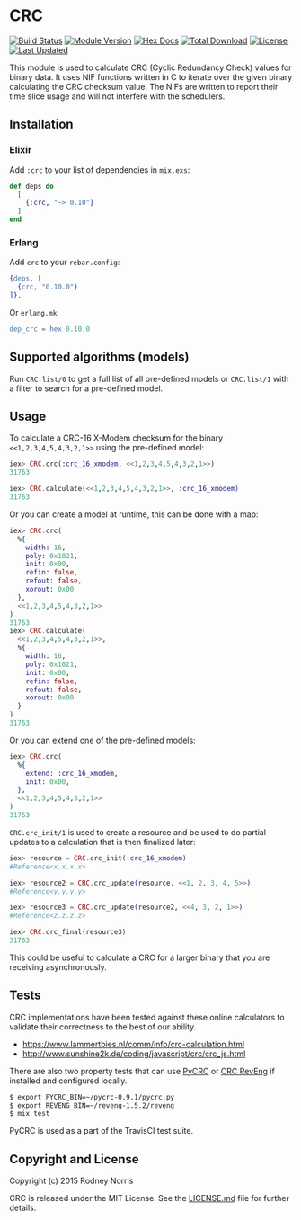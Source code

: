 # CRC

[![Build Status](https://travis-ci.org/TattdCodeMonkey/crc.png?branch=master)](https://travis-ci.org/TattdCodeMonkey/crc)
[![Module Version](https://img.shields.io/hexpm/v/crc.svg)](https://hex.pm/packages/crc)
[![Hex Docs](https://img.shields.io/badge/hex-docs-lightgreen.svg)](https://hexdocs.pm/crc/)
[![Total Download](https://img.shields.io/hexpm/dt/crc.svg)](https://hex.pm/packages/crc)
[![License](https://img.shields.io/hexpm/l/crc.svg)](https://github.com/TattdCodeMonkey/crc/blob/master/LICENSE)
[![Last Updated](https://img.shields.io/github/last-commit/TattdCodeMonkey/crc.svg)](https://github.com/TattdCodeMonkey/crc/commits/master)

This module is used to calculate CRC (Cyclic Redundancy Check) values for binary data. It uses NIF functions written in C to iterate over the given binary calculating the CRC checksum value. The NIFs are written to report their time slice usage and will not interfere with the schedulers.

## Installation

### Elixir

Add `:crc` to your list of dependencies in `mix.exs`:

```elixir
def deps do
  [
    {:crc, "~> 0.10"}
  ]
end
```

### Erlang

Add `crc` to your `rebar.config`:

```erlang
{deps, [
  {crc, "0.10.0"}
]}.
```

Or `erlang.mk`:

```erlang
dep_crc = hex 0.10.0
```

## Supported algorithms (models)

Run `CRC.list/0` to get a full list of all pre-defined models or `CRC.list/1` with a filter to search for a pre-defined model.

## Usage

To calculate a CRC-16 X-Modem checksum for the binary `<<1,2,3,4,5,4,3,2,1>>` using the pre-defined model:

```elixir
iex> CRC.crc(:crc_16_xmodem, <<1,2,3,4,5,4,3,2,1>>)
31763

iex> CRC.calculate(<<1,2,3,4,5,4,3,2,1>>, :crc_16_xmodem)
31763
```

Or you can create a model at runtime, this can be done with a map:

```elixir
iex> CRC.crc(
  %{
    width: 16,
    poly: 0x1021,
    init: 0x00,
    refin: false,
    refout: false,
    xorout: 0x00
  },
  <<1,2,3,4,5,4,3,2,1>>
)
31763
iex> CRC.calculate(
  <<1,2,3,4,5,4,3,2,1>>,
  %{
    width: 16,
    poly: 0x1021,
    init: 0x00,
    refin: false,
    refout: false,
    xorout: 0x00
  }
)
31763
```

Or you can extend one of the pre-defined models:

```elixir
iex> CRC.crc(
  %{
    extend: :crc_16_xmodem,
    init: 0x00,
  },
  <<1,2,3,4,5,4,3,2,1>>
)
31763
```

`CRC.crc_init/1` is used to create a resource and be used to do partial updates to a calculation that is then finalized later:

```elixir
iex> resource = CRC.crc_init(:crc_16_xmodem)
#Reference<x.x.x.x>

iex> resource2 = CRC.crc_update(resource, <<1, 2, 3, 4, 5>>)
#Reference<y.y.y.y>

iex> resource3 = CRC.crc_update(resource2, <<4, 3, 2, 1>>)
#Reference<z.z.z.z>

iex> CRC.crc_final(resource3)
31763
```

This could be useful to calculate a CRC for a larger binary that you are receiving asynchronously.

## Tests

CRC implementations have been tested against these online calculators to validate their correctness to the best of our ability.

-  https://www.lammertbies.nl/comm/info/crc-calculation.html
-  http://www.sunshine2k.de/coding/javascript/crc/crc_js.html

There are also two property tests that can use [PyCRC](https://github.com/tpircher/pycrc) or [CRC RevEng](https://sourceforge.net/projects/reveng/) if installed and configured locally.

```bash
$ export PYCRC_BIN=~/pycrc-0.9.1/pycrc.py
$ export REVENG_BIN=~/reveng-1.5.2/reveng
$ mix test
```

PyCRC is used as a part of the TravisCI test suite.

## Copyright and License

Copyright (c) 2015 Rodney Norris

CRC is released under the MIT License. See the [LICENSE.md](./LICENSE.md) file
for further details.
